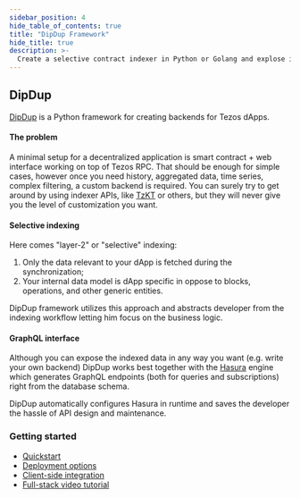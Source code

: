```yaml
---
sidebar_position: 4
hide_table_of_contents: true
title: "DipDup Framework"
hide_title: true
description: >-
  Create a selective contract indexer in Python or Golang and explose indexed data via GraphQL
---
```


## DipDup

[DipDup](https://dipdup.net) is a Python framework for creating backends for Tezos dApps.

#### The problem

A minimal setup for a decentralized application is smart contract + web interface working on top of Tezos RPC. That should be enough for simple cases, however once you need history, aggregated data, time series, complex filtering, a custom backend is required. You can surely try to get around by using indexer APIs, like [TzKT](https://api.tzkt.io) or others, but they will never give you the level of customization you want.

#### Selective indexing

Here comes "layer-2" or "selective" indexing:
1. Only the data relevant to your dApp is fetched during the synchronization;
2. Your internal data model is dApp specific in oppose to blocks, operations, and other generic entities.

DipDup framework utilizes this approach and abstracts developer from the indexing workflow letting him focus on the business logic.

#### GraphQL interface

Although you can expose the indexed data in any way you want (e.g. write your own backend) DipDup works best together with the [Hasura](https://hasura.io/) engine which generates GraphQL endpoints (both for queries and subscriptions) right from the database schema.

DipDup automatically configures Hasura in runtime and saves the developer the hassle of API design and maintenance.

### Getting started

* [Quickstart](https://docs.dipdup.net/)
* [Deployment options](https://docs.dipdup.net/deployment)
* [Client-side integration](https://docs.dipdup.net/client-side/genql)
* [Full-stack video tutorial](https://www.youtube.com/watch?v=K-1s6fCBegc)
